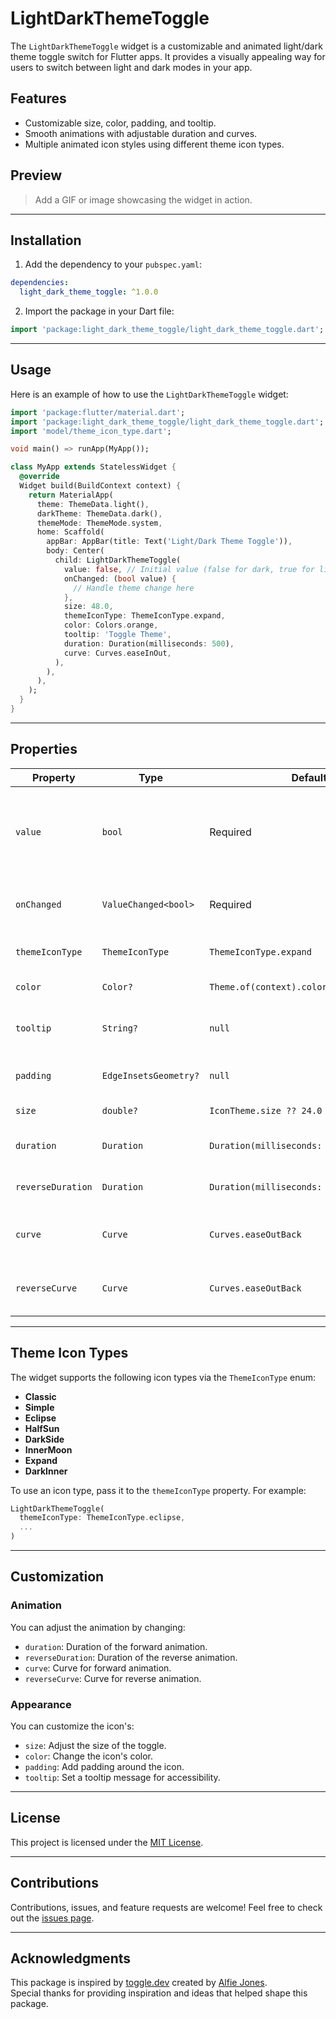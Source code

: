 # LightDarkThemeToggle

The `LightDarkThemeToggle` widget is a customizable and animated light/dark theme toggle switch for Flutter apps. It provides a visually appealing way for users to switch between light and dark modes in your app.

## Features

- Customizable size, color, padding, and tooltip.
- Smooth animations with adjustable duration and curves.
- Multiple animated icon styles using different theme icon types.

## Preview

> Add a GIF or image showcasing the widget in action.

---

## Installation

1. Add the dependency to your `pubspec.yaml`:

```yaml
dependencies:
  light_dark_theme_toggle: ^1.0.0
```

2. Import the package in your Dart file:

```dart
import 'package:light_dark_theme_toggle/light_dark_theme_toggle.dart';
```

---

## Usage

Here is an example of how to use the `LightDarkThemeToggle` widget:

```dart
import 'package:flutter/material.dart';
import 'package:light_dark_theme_toggle/light_dark_theme_toggle.dart';
import 'model/theme_icon_type.dart';

void main() => runApp(MyApp());

class MyApp extends StatelessWidget {
  @override
  Widget build(BuildContext context) {
    return MaterialApp(
      theme: ThemeData.light(),
      darkTheme: ThemeData.dark(),
      themeMode: ThemeMode.system,
      home: Scaffold(
        appBar: AppBar(title: Text('Light/Dark Theme Toggle')),
        body: Center(
          child: LightDarkThemeToggle(
            value: false, // Initial value (false for dark, true for light)
            onChanged: (bool value) {
              // Handle theme change here
            },
            size: 48.0,
            themeIconType: ThemeIconType.expand,
            color: Colors.orange,
            tooltip: 'Toggle Theme',
            duration: Duration(milliseconds: 500),
            curve: Curves.easeInOut,
          ),
        ),
      ),
    );
  }
}
```

---

## Properties

| Property         | Type                   | Default                         | Description                                                                 |
|------------------|------------------------|---------------------------------|-----------------------------------------------------------------------------|
| `value`          | `bool`                | Required                        | Determines whether the toggle is in light (true) or dark (false) mode.      |
| `onChanged`      | `ValueChanged<bool>`  | Required                        | Callback when the toggle is pressed.                                       |
| `themeIconType`  | `ThemeIconType`       | `ThemeIconType.expand`          | Defines the style of the icon.                                              |
| `color`          | `Color?`              | `Theme.of(context).colorScheme.onSurface` | Color of the icon.                                             |
| `tooltip`        | `String?`             | `null`                          | Tooltip displayed on long press.                                           |
| `padding`        | `EdgeInsetsGeometry?` | `null`                          | Padding around the icon.                                                   |
| `size`           | `double?`             | `IconTheme.size ?? 24.0`        | Size of the icon.                                                          |
| `duration`       | `Duration`            | `Duration(milliseconds: 750)`   | Duration of the animation.                                                 |
| `reverseDuration`| `Duration`            | `Duration(milliseconds: 750)`   | Duration of the reverse animation.                                         |
| `curve`          | `Curve`               | `Curves.easeOutBack`            | Animation curve for the forward animation.                                 |
| `reverseCurve`   | `Curve`               | `Curves.easeOutBack`            | Animation curve for the reverse animation.                                 |

---

## Theme Icon Types

The widget supports the following icon types via the `ThemeIconType` enum:

- **Classic**
- **Simple**
- **Eclipse**
- **HalfSun**
- **DarkSide**
- **InnerMoon**
- **Expand**
- **DarkInner**

To use an icon type, pass it to the `themeIconType` property. For example:

```dart
LightDarkThemeToggle(
  themeIconType: ThemeIconType.eclipse,
  ...
)
```

---

## Customization

### Animation

You can adjust the animation by changing:

- `duration`: Duration of the forward animation.
- `reverseDuration`: Duration of the reverse animation.
- `curve`: Curve for forward animation.
- `reverseCurve`: Curve for reverse animation.

### Appearance

You can customize the icon's:

- `size`: Adjust the size of the toggle.
- `color`: Change the icon's color.
- `padding`: Add padding around the icon.
- `tooltip`: Set a tooltip message for accessibility.

---

## License

This project is licensed under the [MIT License](LICENSE).

---

## Contributions

Contributions, issues, and feature requests are welcome! Feel free to check out the [issues page](https://github.com/vchib1/LightDarkThemeToggle/issues).

---

## Acknowledgments

This package is inspired by [toggle.dev](https://toggle.dev/) created by [Alfie Jones](https://github.com/AlfieJones).  
Special thanks for providing inspiration and ideas that helped shape this package.

